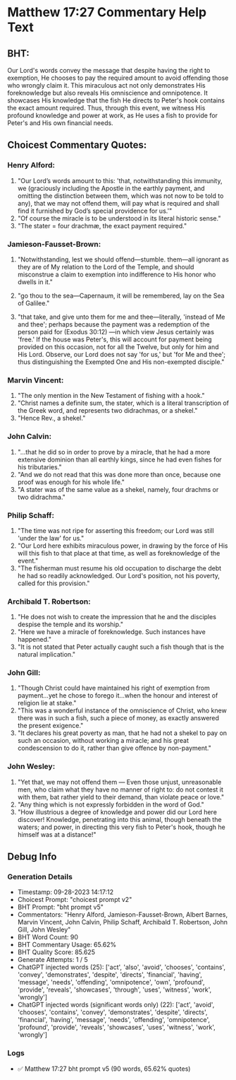 # Matthew 17:27 Commentary Help Text

## BHT:
Our Lord's words convey the message that despite having the right to exemption, He chooses to pay the required amount to avoid offending those who wrongly claim it. This miraculous act not only demonstrates His foreknowledge but also reveals His omniscience and omnipotence. It showcases His knowledge that the fish He directs to Peter's hook contains the exact amount required. Thus, through this event, we witness His profound knowledge and power at work, as He uses a fish to provide for Peter's and His own financial needs.

## Choicest Commentary Quotes:
### Henry Alford:
1. "Our Lord’s words amount to this: 'that, notwithstanding this immunity, we (graciously including the Apostle in the earthly payment, and omitting the distinction between them, which was not now to be told to any), that we may not offend them, will pay what is required and shall find it furnished by God’s special providence for us.'"
2. "Of course the miracle is to be understood in its literal historic sense."
3. "The stater = four drachmæ, the exact payment required."


### Jamieson-Fausset-Brown:
1. "Notwithstanding, lest we should
	offend—stumble. 
	them—all ignorant as
	they are of My relation to the Lord of the Temple, and should
	misconstrue a claim to exemption into indifference to His honor who
	dwells in it."
2. "go thou to the sea—Capernaum,
	it will be remembered, lay on the Sea of Galilee."
	
3. "that take, and give unto them
	for me and thee—literally, 'instead of Me and thee';
	perhaps because the payment was a redemption of the person
	paid for (Exodus 30:12) —in which
	view Jesus certainly was 'free.' If the house was Peter's,
	this will account for payment being provided on this occasion, not
	for all the Twelve, but only for him and His Lord. Observe, our Lord
	does not say 'for us,' but 'for Me and thee';
	thus distinguishing the Exempted One and His non-exempted disciple."

### Marvin Vincent:
1. "The only mention in the New Testament of fishing with a hook."
2. "Christ names a definite sum, the stater, which is a literal transcription of the Greek word, and represents two didrachmas, or a shekel." 
3. "Hence Rev., a shekel."

### John Calvin:
1. "...that he did so in order to prove by a miracle, that he had a more extensive dominion than all earthly kings, since he had even fishes for his tributaries."
2. "And we do not read that this was done more than once, because one proof was enough for his whole life."
3. "A stater was of the same value as a shekel, namely, four drachms or two didrachma."

### Philip Schaff:
1. "The time was not ripe for asserting this freedom; our Lord was still 'under the law' for us."
2. "Our Lord here exhibits miraculous power, in drawing by the force of His will this fish to that place at that time, as well as foreknowledge of the event."
3. "The fisherman must resume his old occupation to discharge the debt he had so readily acknowledged. Our Lord's position, not his poverty, called for this provision."

### Archibald T. Robertson:
1. "He does not wish to create the impression that he and the disciples despise the temple and its worship."
2. "Here we have a miracle of foreknowledge. Such instances have happened."
3. "It is not stated that Peter actually caught such a fish though that is the natural implication."

### John Gill:
1. "Though Christ could have maintained his right of exemption from payment...yet he chose to forego it...when the honour and interest of religion lie at stake."
2. "This was a wonderful instance of the omniscience of Christ, who knew there was in such a fish, such a piece of money, as exactly answered the present exigence."
3. "It declares his great poverty as man, that he had not a shekel to pay on such an occasion, without working a miracle; and his great condescension to do it, rather than give offence by non-payment."

### John Wesley:
1. "Yet that, we may not offend them — Even those unjust, unreasonable men, who claim what they have no manner of right to: do not contest it with them, bat rather yield to their demand, than violate peace or love."
2. "Any thing which is not expressly forbidden in the word of God."
3. "How illustrious a degree of knowledge and power did our Lord here discover! Knowledge, penetrating into this animal, though beneath the waters; and power, in directing this very fish to Peter's hook, though he himself was at a distance!"


## Debug Info
### Generation Details
- Timestamp: 09-28-2023 14:17:12
- Choicest Prompt: "choicest prompt v2"
- BHT Prompt: "bht prompt v5"
- Commentators: "Henry Alford, Jamieson-Fausset-Brown, Albert Barnes, Marvin Vincent, John Calvin, Philip Schaff, Archibald T. Robertson, John Gill, John Wesley"
- BHT Word Count: 90
- BHT Commentary Usage: 65.62%
- BHT Quality Score: 85.625
- Generate Attempts: 1 / 5
- ChatGPT injected words (25):
	['act', 'also', 'avoid', 'chooses', 'contains', 'convey', 'demonstrates', 'despite', 'directs', 'financial', 'having', 'message', 'needs', 'offending', 'omnipotence', 'own', 'profound', 'provide', 'reveals', 'showcases', 'through', 'uses', 'witness', 'work', 'wrongly']
- ChatGPT injected words (significant words only) (22):
	['act', 'avoid', 'chooses', 'contains', 'convey', 'demonstrates', 'despite', 'directs', 'financial', 'having', 'message', 'needs', 'offending', 'omnipotence', 'profound', 'provide', 'reveals', 'showcases', 'uses', 'witness', 'work', 'wrongly']

### Logs
- ✅ Matthew 17:27 bht prompt v5 (90 words, 65.62% quotes)